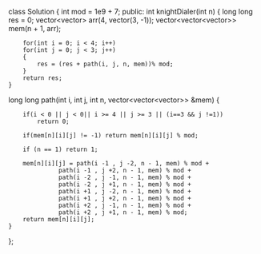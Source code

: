 class Solution {
    int mod = 1e9 + 7;
public:
    int knightDialer(int n) {
        long long res = 0;
        vector<vector<long long>> arr(4, vector<long long>(3, -1));
        vector<vector<vector<long long>>> mem(n + 1, arr);

        for(int i = 0; i < 4; i++)
        for(int j = 0; j < 3; j++)
        {
            res = (res + path(i, j, n, mem))% mod;
        }
        return res;
    }

long long path(int i, int j, int n, vector<vector<vector<long long>>> &mem) {
        
        if(i < 0 || j < 0|| i >= 4 || j >= 3 || (i==3 && j !=1))
            return 0;

        if(mem[n][i][j] != -1) return mem[n][i][j] % mod;

        if (n == 1) return 1;

        mem[n][i][j] = path(i -1 , j -2, n - 1, mem) % mod +
                  path(i -1 , j +2, n - 1, mem) % mod +
                  path(i -2 , j -1, n - 1, mem) % mod +
                  path(i -2 , j +1, n - 1, mem) % mod +
                  path(i +1 , j -2, n - 1, mem) % mod +
                  path(i +1 , j +2, n - 1, mem) % mod +
                  path(i +2 , j -1, n - 1, mem) % mod +
                  path(i +2 , j +1, n - 1, mem) % mod;
        return mem[n][i][j];
    }

};